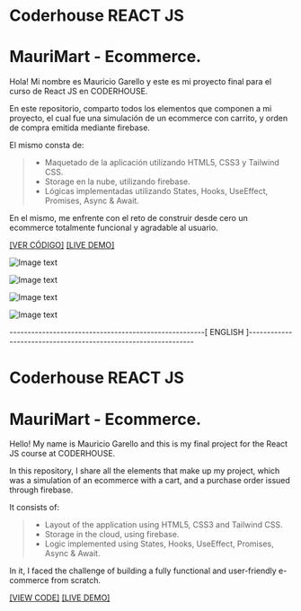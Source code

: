 # Coderhouse REACT JS

# MauriMart  - Ecommerce.

Hola! Mi nombre es Mauricio Garello y este es mi proyecto final para el curso de React JS en CODERHOUSE.

En este repositorio, comparto todos los elementos que componen a mi proyecto, el cual fue una simulación de un ecommerce con carrito, y orden de compra emitida mediante firebase.

El mismo consta de:

> * Maquetado de la aplicación utilizando HTML5, CSS3 y Tailwind CSS.
> * Storage en la nube, utilizando firebase.
> * Lógicas implementadas utilizando States, Hooks, UseEffect, Promises, Async & Await.

En el mismo, me enfrente con el reto de construir desde cero un ecommerce totalmente funcional y agradable al usuario.

[[VER CÓDIGO]](https://github.com/maurigarello/coderhouse-react)
[[LIVE DEMO]](https://maurimart.netlify.app//)

![Image text]()

![Image text]()

![Image text]()

![Image text]()

------------------------------------------------------[ ENGLISH ]---------------------------------------------------------------

# Coderhouse REACT JS

# MauriMart - Ecommerce.

Hello! My name is Mauricio Garello and this is my final project for the React JS course at CODERHOUSE.

In this repository, I share all the elements that make up my project, which was a simulation of an ecommerce with a cart, and a purchase order issued through firebase.

It consists of:

> * Layout of the application using HTML5, CSS3 and Tailwind CSS.
> * Storage in the cloud, using firebase.
> * Logic implemented using States, Hooks, UseEffect, Promises, Async & Await.

In it, I faced the challenge of building a fully functional and user-friendly e-commerce from scratch.

[[VIEW CODE]](https://github.com/maurigarello/coderhouse-react)
[[LIVE DEMO]](https://maurimart.netlify.app//)

